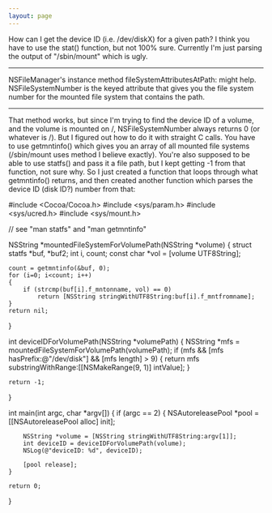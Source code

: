 ```yaml
---
layout: page
---
```




How can I get the device ID (i.e. /dev/diskX) for a given path? I think you have to use the stat() function, but not 100% sure. Currently I'm just parsing the output of "/sbin/mount" which is ugly.

----

NSFileManager's instance method     fileSystemAttributesAtPath: might help.     NSFileSystemNumber is the keyed attribute that gives you the  file system number for the mounted file system that contains the path.  

----

That method works, but since I'm trying to find the device ID of a volume, and the volume is mounted on /, NSFileSystemNumber always returns 0 (or whatever is /). But I figured out how to do it with straight C calls. You have to use getmntinfo() which gives you an array of all mounted file systems (/sbin/mount uses method I believe exactly). You're also supposed to be able to use statfs() and pass it a file path, but I kept getting -1 from that function, not sure why. So I just created a function that loops through what getmntinfo() returns, and then created another function which parses the device ID (disk ID?) number from that:
    
#include <Cocoa/Cocoa.h>
#include <sys/param.h>
#include <sys/ucred.h>
#include <sys/mount.h>

// see "man statfs" and "man getmntinfo"

NSString *mountedFileSystemForVolumePath(NSString *volume)
{
	struct statfs *buf, *buf2;
	int i, count;
	const char *vol = [volume UTF8String];
	
	count = getmntinfo(&buf, 0);
	for (i=0; i<count; i++)
	{
		if (strcmp(buf[i].f_mntonname, vol) == 0)
			return [NSString stringWithUTF8String:buf[i].f_mntfromname];
	}
	return nil;
}

int deviceIDForVolumePath(NSString *volumePath)
{
	NSString *mfs = mountedFileSystemForVolumePath(volumePath);
	if (mfs && [mfs hasPrefix:@"/dev/disk"] && [mfs length] > 9)
	{
		return mfs substringWithRange:[[NSMakeRange(9, 1)] intValue];
	}
		
	return -1;	
}

int main(int argc, char *argv[])
{
	if (argc == 2)
	{
		NSAutoreleasePool *pool = [[NSAutoreleasePool alloc] init];

		NSString *volume = [NSString stringWithUTF8String:argv[1]];
		int deviceID = deviceIDForVolumePath(volume);
		NSLog(@"deviceID: %d", deviceID);

		[pool release];
	}
	
	return 0;
}
